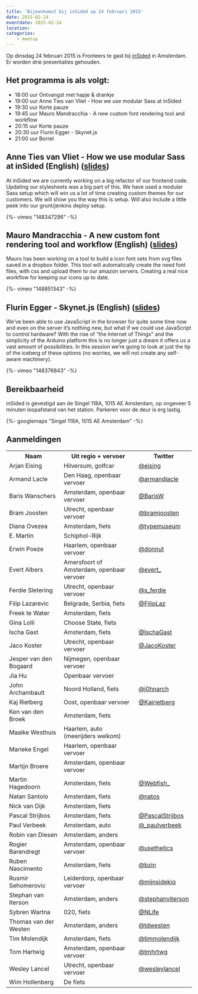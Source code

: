 ```yaml
---
title: 'Bijeenkomst bij inSided op 24 februari 2015'
date: 2015-02-24
eventdate: 2015-02-24
location:
categories:
    - meetup
---
```


Op dinsdag 24 februari 2015 is Fronteers te gast bij [inSided](http://www.insided.com) in Amsterdam. Er worden drie presentaties gehouden.

## Het programma is als volgt:

-   18:00 uur Ontvangst met hapje & drankje
-   19:00 uur Anne Ties van Vliet - How we use modular Sass at inSided
-   19:30 uur Korte pauze
-   19:45 uur Mauro Mandracchia - A new custom font rendering tool and workflow
-   20:15 uur Korte pauze
-   20:30 uur Flurin Egger - Skynet.js
-   21:00 uur Borrel

## Anne Ties van Vliet - How we use modular Sass at inSided (English) ([slides](http://anneties.github.io/ins-presentation/))

At inSided we are currently working on a big refactor of our frontend code. Updating our stylesheets was a big part of this. We have used a modular Sass setup which will win us a lot of time creating custom themes for our customers. We will show you the way this is setup. Will also include a little peek into our grunt/jenkins deploy setup.

<div>
    {%- vimeo "148347296" -%}
</div>

## Mauro Mandracchia - A new custom font rendering tool and workflow (English) ([slides](http://m3kh.github.io/FontFabrique-workflow-story/))

Mauro has been working on a tool to build a icon font sets from svg files saved in a dropbox folder. This tool will automatically create the need font files, with css and upload them to our amazon servers. Creating a real nice workflow for keeping our icons up to date.

<div>
    {%- vimeo "148851343" -%}
</div>

## Flurin Egger - Skynet.js (English) ([slides](http://skynetjs.talks.flurin.nl/#/))

We’ve been able to use JavaScript in the browser for quite some time now and even on the server it’s nothing new, but what if we could use JavaScript to control hardware? With the rise of “the Internet of Things” and the simplicity of the Arduino platform this is no longer just a dream it offers us a vast amount of possibilities. In this session we’re going to look at just the tip of the iceberg of these options (no worries, we will not create any self-aware machinery).

<div>
    {%- vimeo "148376843" -%}
</div>

## Bereikbaarheid

inSided is gevestigd aan de Singel 118A, 1015 AE Amsterdam, op ongeveer 5 minuten loopafstand van het station. Parkeren voor de deur is erg lastig.

{%- googlemaps "Singel 118A, 1015 AE Amsterdam" -%}

## Aanmeldingen

<table>
<tr>
<th scope="col">Naam</th>
<th scope="col">Uit regio + vervoer</th>
<th scope="col">Twitter</th>
</tr>
<tr>
<td>Arjan Eising</td>
<td>Hilversum, golfcar</td>
<td><a href="https://twitter.com/eising" rel="nofollow">@eising</a></td>
</tr>
<tr>
<td>Armand Lacle </td>
<td>Den Haag, openbaar vervoer</td>
<td><a href="https://twitter.com/armandlacle" rel="nofollow">@armandlacle</a></td>
</tr>
<tr>
<td>Baris Wanschers</td>
<td>Amsterdam, openbaar vervoer</td>
<td><a href="https://twitter.com/BarisW" rel="nofollow">@BarisW</a></td>
</tr>
<tr>
<td>Bram Joosten</td>
<td>Utrecht, openbaar vervoer</td>
<td><a href="https://twitter.com/bramjoosten" rel="nofollow">@bramjoosten</a></td>
</tr>
<tr>
<td>Diana Ovezea</td>
<td>Amsterdam, fiets</td>
<td><a href="https://twitter.com/typemuseum" rel="nofollow">@typemuseum</a></td>
</tr>
<tr>
<td>E. Martin</td>
<td>Schiphol-Rijk</td>
<td></td>
</tr>
<tr>
<td>Erwin Poeze</td>
<td>Haarlem, openbaar vervoer</td>
<td><a href="https://twitter.com/donnut" rel="nofollow">@donnut</a></td>
</tr>
<tr>
<td>Evert Albers</td>
<td>Amersfoort of Amsterdam, openbaar vervoer</td>
<td><a href="https://twitter.com/evert_" rel="nofollow">@evert_</a></td>
</tr>
<tr>
<td>Ferdie Sletering</td>
<td>Utrecht, openbaar vervoer</td>
<td><a href="https://twitter.com/s_ferdie" rel="nofollow">@s_ferdie</a></td>
</tr>
<tr>
<td>Filip Lazarevic</td>
<td>Belgrade, Serbia, fiets</td>
<td><a href="https://twitter.com/FilipLaz" rel="nofollow">@FilipLaz</a></td>
</tr>
<tr>
<td>Freek te Water</td>
<td>Amsterdam, fiets</td>
<td></td>
</tr>
<tr>
<td>Gina Lolli</td>
<td>Choose State, fiets</td>
<td></td>
</tr>
<tr>
<td>Ischa Gast</td>
<td>Amsterdam, fiets</td>
<td><a href="https://twitter.com/IschaGast" rel="nofollow">@IschaGast</a></td>
</tr>
<tr>
<td>Jaco Koster</td>
<td>Utrecht, openbaar vervoer</td>
<td><a href="https://twitter.com/JacoKoster" rel="nofollow">@JacoKoster</a></td>
</tr>
<tr>
<td>Jesper van den Bogaard</td>
<td>Nijmegen, openbaar vervoer</td>
<td></td>
</tr>
<tr>
<td>Jia Hu</td>
<td>Openbaar vervoer</td>
<td></td>
</tr>
<tr>
<td>John Archambault</td>
<td>Noord Holland, fiets</td>
<td><a href="https://twitter.com/j0hnarch" rel="nofollow">@j0hnarch</a></td>
</tr>
<tr>
<td>Kaj Rietberg</td>
<td>Oost, openbaar vervoer</td>
<td><a href="https://twitter.com/Kajrietberg" rel="nofollow">@Kajrietberg</a></td>
</tr>
<tr>
<td>Ken van den Broek</td>
<td>Amsterdam, fiets</td>
<td></td>
</tr>
<tr>
<td>Maaike Westhuis</td>
<td>Haarlem, auto (meerijders welkom)</td>
<td></td>
</tr>
<tr>
<td>Marieke Engel</td>
<td>Haarlem, openbaar vervoer</td>
<td></td>
</tr>
<tr>
<td>Martijn Broere</td>
<td>Amsterdam, openbaar vervoer</td>
<td></td>
</tr>
<tr>
<td>Martin Hagedoorn</td>
<td>Amsterdam, fiets</td>
<td><a href="https://twitter.com/Webfish_" rel="nofollow">@Webfish_</a></td>
</tr>
<tr>
<td>Natan Santolo</td>
<td>Amsterdam, fiets</td>
<td><a href="https://twitter.com/natos" rel="nofollow">@natos</a></td>
</tr>
<tr>
<td>Nick van Dijk</td>
<td>Amsterdam, fiets</td>
<td></td>
</tr>
<tr>
<td>Pascal Strijbos</td>
<td>Amsterdam, fiets</td>
<td><a href="https://twitter.com/PascalStrijbos" rel="nofollow">@PascalStrijbos</a></td>
</tr>
<tr>
<td>Paul Verbeek</td>
<td>Amsterdam, auto</td>
<td><a href="https://twitter.com/_paulverbeek" rel="nofollow">@_paulverbeek</a></td>
</tr>
<tr>
<td>Robin van Diesen</td>
<td>Amsterdam, anders</td>
<td></td>
</tr>
<tr>
<td>Rogier Barendregt</td>
<td>Amsterdam, openbaar vervoer</td>
<td><a href="https://twitter.com/usethetics" rel="nofollow">@usethetics</a></td>
</tr>
<tr>
<td>Ruben Nascimento</td>
<td>Amsterdam, fiets</td>
<td><a href="https://twitter.com/bzin" rel="nofollow">@bzin</a></td>
</tr>
<tr>
<td>Rusmir Sehomerovic</td>
<td>Leiderdorp, openbaar vervoer</td>
<td><a href="https://twitter.com/mijnsidekiq" rel="nofollow">@mijnsidekiq</a></td>
</tr>
<tr>
<td>Stephan van Iterson</td>
<td>Amsterdam, anders</td>
<td><a href="https://twitter.com/stephanviterson" rel="nofollow">@stephanviterson</a></td>
</tr>
<tr>
<td>Sybren Wartna</td>
<td>020, fiets</td>
<td><a href="https://twitter.com/NLife" rel="nofollow">@NLife</a></td>
</tr>
<tr>
<td>Thomas van der Westen</td>
<td>Amsterdam, anders</td>
<td><a href="https://twitter.com/tdwesten" rel="nofollow">@tdwesten</a></td>
</tr>
<tr>
<td>Tim Molendijk</td>
<td>Amsterdam, fiets</td>
<td><a href="https://twitter.com/timmolendijk" rel="nofollow">@timmolendijk</a></td>
</tr>
<tr>
<td>Tom Hartwig</td>
<td>Amsterdam, openbaar vervoer</td>
<td><a href="https://twitter.com/tmhrtwg" rel="nofollow">@tmhrtwg</a></td>
</tr>
<tr>
<td>Wesley Lancel</td>
<td>Utrecht, openbaar vervoer</td>
<td><a href="https://twitter.com/wesleylancel" rel="nofollow">@wesleylancel</a></td>
</tr>
<tr>
<td>Wim Hollenberg</td>
<td>De fiets</td>
<td></td>
</tr>
</table>
